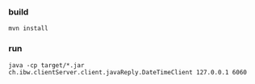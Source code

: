 ### build
`mvn install`

### run
`java -cp target/*.jar ch.ibw.clientServer.client.javaReply.DateTimeClient 127.0.0.1 6060`
